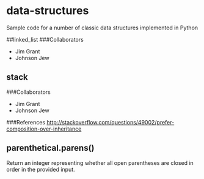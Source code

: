 # data-structures
Sample code for a number of classic data structures implemented in Python

##linked_list
###Collaborators
- Jim Grant
- Johnson Jew


## stack
###Collaborators
- Jim Grant
- Johnson Jew

###References
http://stackoverflow.com/questions/49002/prefer-composition-over-inheritance


## parenthetical.parens()
Return an integer representing whether all open parentheses are closed in order in the provided input.
